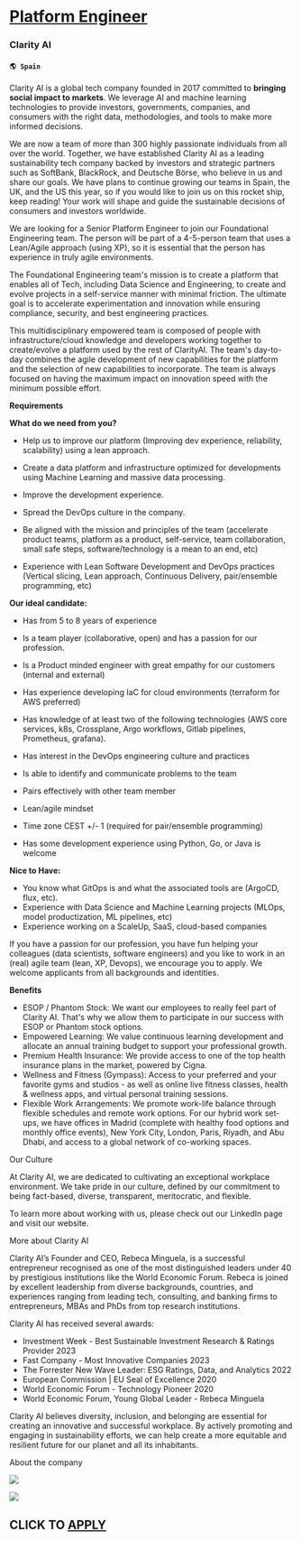 # [Platform Engineer](https://www.remotewlb.com/apply/platform-engineer-81319)  
### Clarity AI  
#### `🌎 Spain`  

Clarity AI is a global tech company founded in 2017 committed to **bringing social impact to markets**. We leverage AI and machine learning technologies to provide investors, governments, companies, and consumers with the right data, methodologies, and tools to make more informed decisions.

We are now a team of more than 300 highly passionate individuals from all over the world. Together, we have established Clarity AI as a leading sustainability tech company backed by investors and strategic partners such as SoftBank, BlackRock, and Deutsche Börse, who believe in us and share our goals. We have plans to continue growing our teams in Spain, the UK, and the US this year, so if you would like to join us on this rocket ship, keep reading! Your work will shape and guide the sustainable decisions of consumers and investors worldwide.

We are looking for a Senior Platform Engineer to join our Foundational Engineering team. The person will be part of a 4-5-person team that uses a Lean/Agile approach (using XP), so it is essential that the person has experience in truly agile environments.

The Foundational Engineering team's mission is to create a platform that enables all of Tech, including Data Science and Engineering, to create and evolve projects in a self-service manner with minimal friction. The ultimate goal is to accelerate experimentation and innovation while ensuring compliance, security, and best engineering practices.

This multidisciplinary empowered team is composed of people with infrastructure/cloud knowledge and developers working together to create/evolve a platform used by the rest of ClarityAI. The team's day-to-day combines the agile development of new capabilities for the platform and the selection of new capabilities to incorporate. The team is always focused on having the maximum impact on innovation speed with the minimum possible effort.

 **Requirements**

 **What do we need from you?**

  * Help us to improve our platform (Improving dev experience, reliability, scalability) using a lean approach.
  * Create a data platform and infrastructure optimized for developments using Machine Learning and massive data processing.
  * Improve the development experience.
  * Spread the DevOps culture in the company.
  * Be aligned with the mission and principles of the team (accelerate product teams, platform as a product, self-service, team collaboration, small safe steps, software/technology is a mean to an end, etc)

  * Experience with Lean Software Development and DevOps practices (Vertical slicing, Lean approach, Continuous Delivery, pair/ensemble programming, etc)

 **Our ideal candidate:**

  * Has from 5 to 8 years of experience 
  * Is a team player (collaborative, open) and has a passion for our profession.
  * Is a Product minded engineer with great empathy for our customers (internal and external) 
  * Has experience developing IaC for cloud environments (terraform for AWS preferred)
  * Has knowledge of at least two of the following technologies (AWS core services, k8s, Crossplane, Argo workflows, Gitlab pipelines, Prometheus, grafana).

  * Has interest in the DevOps engineering culture and practices
  * Is able to identify and communicate problems to the team
  * Pairs effectively with other team member
  * Lean/agile mindset

  * Time zone CEST +/- 1 (required for pair/ensemble programming)
  * Has some development experience using Python, Go, or Java is welcome

**Nice to Have:**

  * You know what GitOps is and what the associated tools are (ArgoCD, flux, etc).
  * Experience with Data Science and Machine Learning projects (MLOps, model productization, ML pipelines, etc)
  * Experience working on a ScaleUp, SaaS, cloud-based companies

If you have a passion for our profession, you have fun helping your colleagues (data scientists, software engineers) and you like to work in an (real) agile team (lean, XP, Devops), we encourage you to apply. We welcome applicants from all backgrounds and identities.

 **Benefits**

  * ESOP / Phantom Stock: We want our employees to really feel part of Clarity AI. That's why we allow them to participate in our success with ESOP or Phantom stock options. 
  * Empowered Learning: We value continuous learning development and allocate an annual training budget to support your professional growth. 
  * Premium Health Insurance: We provide access to one of the top health insurance plans in the market, powered by Cigna. 
  * Wellness and Fitness (Gympass): Access to your preferred and your favorite gyms and studios - as well as online live fitness classes, health & wellness apps, and virtual personal training sessions. 
  * Flexible Work Arrangements: We promote work-life balance through flexible schedules and remote work options. For our hybrid work set-ups, we have offices in Madrid (complete with healthy food options and monthly office events), New York City, London, Paris, Riyadh, and Abu Dhabi, and access to a global network of co-working spaces. 

Our Culture

At Clarity AI, we are dedicated to cultivating an exceptional workplace environment. We take pride in our culture, defined by our commitment to being fact-based, diverse, transparent, meritocratic, and flexible.

To learn more about working with us, please check out our LinkedIn page and visit our website.

More about Clarity AI

Clarity AI’s Founder and CEO, Rebeca Minguela, is a successful entrepreneur recognised as one of the most distinguished leaders under 40 by prestigious institutions like the World Economic Forum. Rebeca is joined by excellent leadership from diverse backgrounds, countries, and experiences ranging from leading tech, consulting, and banking firms to entrepreneurs, MBAs and PhDs from top research institutions.

Clarity AI has received several awards:

  * Investment Week - Best Sustainable Investment Research & Ratings Provider 2023
  * Fast Company - Most Innovative Companies 2023 
  * The Forrester New Wave Leader: ESG Ratings, Data, and Analytics 2022 
  * European Commission | EU Seal of Excellence 2020 
  * World Economic Forum - Technology Pioneer 2020
  * World Economic Forum, Young Global Leader - Rebeca Minguela

Clarity AI believes diversity, inclusion, and belonging are essential for creating an innovative and successful workplace. By actively promoting and engaging in sustainability efforts, we can help create a more equitable and resilient future for our planet and all its inhabitants.

  
  

About the company

  
![](https://workablehr.s3.amazonaws.com/uploads/photos/449465/36c888fb794c551733864fb400286635.png)

  

![](https://remotive.com/job/track/1902877/blank.gif?source=public_api)  
## CLICK TO [APPLY](https://www.remotewlb.com/apply/platform-engineer-81319)

